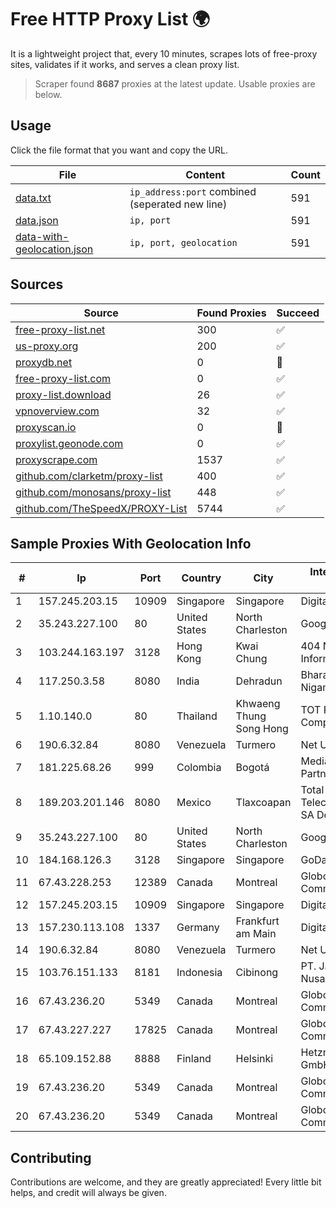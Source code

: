 
# Free HTTP Proxy List 🌍

It is a lightweight project that, every 10 minutes, scrapes lots of free-proxy sites, validates if it works, and serves a clean proxy list.


> Scraper found **8687** proxies at the latest update. Usable proxies are below.

## Usage

Click the file format that you want and copy the URL.


|File|Content|Count|
|----|-------|-----|
|[data.txt](https://raw.githubusercontent.com/themiralay/Proxy-List-World/master/data.txt)|`ip_address:port` combined (seperated new line)|591|
|[data.json](https://raw.githubusercontent.com/themiralay/Proxy-List-World/master/data.json)|`ip, port`|591|
|[data-with-geolocation.json](https://raw.githubusercontent.com/themiralay/Proxy-List-World/master/data-with-geolocation.json)|`ip, port, geolocation`|591|

## Sources

|Source|Found Proxies|Succeed|
|------|-------------|-------|
|[free-proxy-list.net](https://free-proxy-list.net)|300|✅|
|[us-proxy.org](https://www.us-proxy.org)|200|✅|
|[proxydb.net](http://proxydb.net)|0|🚫|
|[free-proxy-list.com](https://free-proxy-list.com/?page=&port=&type%5B%5D=http&type%5B%5D=https&up_time=0&search=Search)|0|✅|
|[proxy-list.download](https://www.proxy-list.download/HTTP)|26|✅|
|[vpnoverview.com](https://vpnoverview.com/privacy/anonymous-browsing/free-proxy-servers)|32|✅|
|[proxyscan.io](https://www.proxyscan.io)|0|🚫|
|[proxylist.geonode.com](https://proxylist.geonode.com/api/proxy-list?limit=300&page=1&sort_by=lastChecked&sort_type=desc&protocols=http,https)|0|✅|
|[proxyscrape.com](https://api.proxyscrape.com/v2/?request=displayproxies&protocol=http&timeout=10000&country=all&ssl=all&anonymity=all)|1537|✅|
|[github.com/clarketm/proxy-list](https://raw.githubusercontent.com/clarketm/proxy-list/master/proxy-list-raw.txt)|400|✅|
|[github.com/monosans/proxy-list](https://raw.githubusercontent.com/monosans/proxy-list/main/proxies/http.txt)|448|✅|
|[github.com/TheSpeedX/PROXY-List](https://raw.githubusercontent.com/TheSpeedX/PROXY-List/master/http.txt)|5744|✅|


## Sample Proxies With Geolocation Info

|#|Ip|Port|Country|City|Internet Service Provider|
|-|--|----|-------|----|-------------------------|
|1|157.245.203.15|10909|Singapore|Singapore|DigitalOcean, LLC|
|2|35.243.227.100|80|United States|North Charleston|Google LLC|
|3|103.244.163.197|3128|Hong Kong|Kwai Chung|404 Network Information Co.|
|4|117.250.3.58|8080|India|Dehradun|Bharat Sanchar Nigam Ltd|
|5|1.10.140.0|80|Thailand|Khwaeng Thung Song Hong|TOT Public Company Limited|
|6|190.6.32.84|8080|Venezuela|Turmero|Net Uno, C.A.|
|7|181.225.68.26|999|Colombia|Bogotá|Media Commerce Partners S.A|
|8|189.203.201.146|8080|Mexico|Tlaxcoapan|Total Play Telecomunicaciones SA De CV|
|9|35.243.227.100|80|United States|North Charleston|Google LLC|
|10|184.168.126.3|3128|Singapore|Singapore|GoDaddy.com, LLC|
|11|67.43.228.253|12389|Canada|Montreal|GloboTech Communications|
|12|157.245.203.15|10909|Singapore|Singapore|DigitalOcean, LLC|
|13|157.230.113.108|1337|Germany|Frankfurt am Main|DigitalOcean, LLC|
|14|190.6.32.84|8080|Venezuela|Turmero|Net Uno, C.A.|
|15|103.76.151.133|8181|Indonesia|Cibinong|PT. Java Digital Nusantara|
|16|67.43.236.20|5349|Canada|Montreal|GloboTech Communications|
|17|67.43.227.227|17825|Canada|Montreal|GloboTech Communications|
|18|65.109.152.88|8888|Finland|Helsinki|Hetzner Online GmbH|
|19|67.43.236.20|5349|Canada|Montreal|GloboTech Communications|
|20|67.43.236.20|5349|Canada|Montreal|GloboTech Communications|



## Contributing

Contributions are welcome, and they are greatly appreciated! Every
little bit helps, and credit will always be given.


